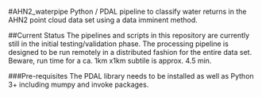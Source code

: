 #AHN2_waterpipe
Python / PDAL pipeline to classify water returns in the AHN2 point cloud data set using a data imminent method.

##Current Status
The pipelines and scripts in this repository are currently still in the initial testing/validation phase.
The processing pipeline is designed to be run remotely in a distributed fashion for the entire data set. Beware,
run time for a ca. 1km x1km subtile is approx. 4.5 min.

###Pre-requisites
The PDAL library needs to be installed as well as Python 3+ including mumpy and invoke packages. 
